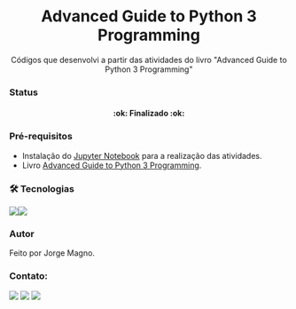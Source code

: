 

<h1 align="center">Advanced Guide to Python 3 Programming</h1>

<p align="center">Códigos que desenvolvi a partir das atividades do livro "Advanced Guide to Python 3 Programming"</p>

### Status
<h4 align="center"> 
	:ok: Finalizado :ok:
</h4>

### Pré-requisitos
- Instalação do [Jupyter Notebook](https://jupyter.org/install) para a realização das atividades.
- Livro [Advanced Guide to Python 3 Programming](https://link.springer.com/book/10.1007/978-3-030-25943-3).

### 🛠 Tecnologias
<img src="https://img.shields.io/badge/Python-FFD43B?style=for-the-badge&logo=python&logoColor=darkgreen "/><img src="https://img.shields.io/badge/Jupyter-F37626.svg?&style=for-the-badge&logo=Jupyter&logoColor=white" />
### Autor
Feito por Jorge Magno.

### Contato:
[<img src="https://img.shields.io/badge/linkedin-%230077B5.svg?&style=for-the-badge&logo=linkedin&logoColor=white" />](https://www.linkedin.com/in/jorge-magno-lopes-moraes-381a19174/) 
[<img src = "https://img.shields.io/badge/instagram-%23E4405F.svg?&style=for-the-badge&logo=instagram&logoColor=white">](https://www.instagram.com/jorgepierrot/?hl=pt-br) 
[<img src = "https://img.shields.io/badge/facebook-%231877F2.svg?&style=for-the-badge&logo=facebook&logoColor=white">](https://www.facebook.com/jorge.magno.7)


